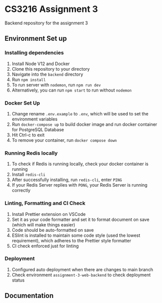 # CS3216 Assignment 3

Backend repository for the assignment 3

## Environment Set up

### Installing dependencies

1. Install Node V12 and Docker
2. Clone this repository to your directory
3. Navigate into the `backend` directory
4. Run `npm install`
5. To run server with `nodemon`, run `npm run dev`
6. Alternatively, you can run `npm start` to run without `nodemon`

### Docker Set Up

1. Change rename `.env.example` to `.env`, which will be used to set the environment variables
2. Run `docker-compose up` to build docker image and run docker container for PostgreSQL Database
3. Hit Ctrl-c to exit
4. To remove your container, run `docker compose down`

### Running Redis locally
1. To check if Redis is running locally, check your docker container is running
2. Install `redis-cli`
3. After successfully installing, run `redis-cli`, enter `PING`
4. If your Redis Server replies with `PONG`, your Redis Server is running correctly

### Linting, Formatting and CI Check

1. Install Prettier extension on VSCode
2. Set it as your code formatter and set it to format document on save (which will make things easier)
3. Code should be auto-formatted on save
4. ESlint is installed to maintain some code style (used the lowest requirement), which adheres to the Prettier style formatter
5. CI check enforced just for linting

### Deployment

1. Configured auto deployment when there are changes to main branch
2. Check environment `assignment-3-web-backend` to check deployment status

## Documentation
